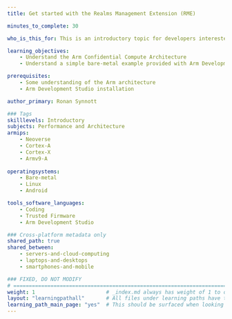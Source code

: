 ```yaml
---
title: Get started with the Realms Management Extension (RME)

minutes_to_complete: 30

who_is_this_for: This is an introductory topic for developers interested in learning the concepts of the Realms Management Extension and the Arm Confidential Compute Architecture.

learning_objectives: 
    - Understand the Arm Confidential Compute Architecture
    - Understand a simple bare-metal example provided with Arm Development Studio

prerequisites:
    - Some understanding of the Arm architecture
    - Arm Development Studio installation

author_primary: Ronan Synnott

### Tags
skilllevels: Introductory
subjects: Performance and Architecture
armips:
    - Neoverse
    - Cortex-A
    - Cortex-X
    - Armv9-A
    
operatingsystems:
    - Bare-metal
    - Linux
    - Android

tools_software_languages:
    - Coding
    - Trusted Firmware
    - Arm Development Studio

### Cross-platform metadata only
shared_path: true
shared_between:
    - servers-and-cloud-computing
    - laptops-and-desktops
    - smartphones-and-mobile

### FIXED, DO NOT MODIFY
# ================================================================================
weight: 1                       # _index.md always has weight of 1 to order correctly
layout: "learningpathall"       # All files under learning paths have this same wrapper
learning_path_main_page: "yes"  # This should be surfaced when looking for related content. Only set for _index.md of learning path content.
---
```

